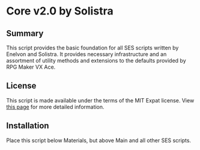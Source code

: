 
Core v2.0 by Solistra
=============================================================================

Summary
-----------------------------------------------------------------------------
  This script provides the basic foundation for all SES scripts written by
Enelvon and Solistra. It provides necessary infrastructure and an assortment
of utility methods and extensions to the defaults provided by RPG Maker VX
Ace.

License
-----------------------------------------------------------------------------
  This script is made available under the terms of the MIT Expat license.
View [this page](http://sesvxace.wordpress.com/license/) for more detailed
information.

Installation
-----------------------------------------------------------------------------
  Place this script below Materials, but above Main and all other SES
scripts.

